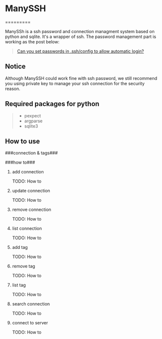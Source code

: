 # ManySSH
=========

ManySSh is a ssh password and connection managment system based on python and sqlite. It's a wrapper of ssh. The password management part is working as the post below:

> [Can you set passwords in .ssh/config to allow automatic login?][ref1]


Notice
------
Although ManySSH could work fine with ssh password, we still recommend you using private key to manage your ssh connection for the security reason.


Required packages for python
----------------------------

> * pexpect
> * argparse
> * sqlite3

How to use
----------

###connection &amp; tags###

###how to###

1. add connection

    TODO: How to

2. update connection

    TODO: How to

3. remove connection

    TODO: How to

4. list connection

    TODO: How to

5. add tag

    TODO: How to

6. remove tag

    TODO: How to

7. list tag

    TODO: How to

8. search connection

    TODO: How to

9. connect to server

    TODO: How to


[ref1]: http://askubuntu.com/questions/87956/can-you-set-passwords-in-ssh-config-to-allow-automatic-login
